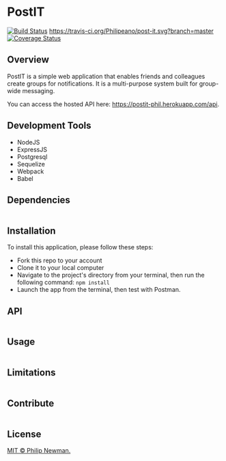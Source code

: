 # PostIT

[![Build Status](https://travis-ci.org/Philipeano/post-it.svg?branch=master)](https://travis-ci.org/Philipeano/post-it)
https://travis-ci.org/Philipeano/post-it.svg?branch=master
[![Coverage Status](https://coveralls.io/repos/github/Philipeano/post-it/badge.svg?branch=master)](https://coveralls.io/github/Philipeano/post-it?branch=develop)


## Overview
PostIT is a simple web application that enables friends and colleagues create groups for notifications. It is a multi-purpose system built for group-wide messaging.  

You can access the hosted API here: https://postit-phil.herokuapp.com/api. 

## Development Tools

- NodeJS
- ExpressJS
- Postgresql
- Sequelize
- Webpack
- Babel

## Dependencies

```
```

## Installation
To install this application, please follow these steps:

- Fork this repo to your account
- Clone it to your local computer
- Navigate to the project's directory from your terminal, then run the following command: ```npm install```
- Launch the app from the terminal, then test with Postman.

## API

```
```

## Usage

```
```

## Limitations

```
```

## Contribute

```
```

## License
[MIT © Philip Newman.](../LICENSE)
